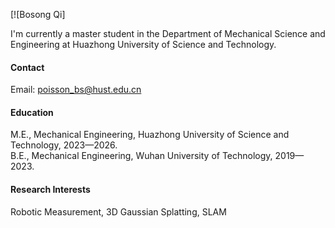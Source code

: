 

[![Bosong Qi]

I'm currently a master student in the Department of Mechanical Science and Engineering at Huazhong University of Science and Technology.

#### Contact

Email: poisson_bs@hust.edu.cn

#### Education
M.E., Mechanical Engineering, Huazhong University of Science and Technology, 2023—2026.\
B.E., Mechanical Engineering, Wuhan University of Technology, 2019—2023.

#### Research Interests
Robotic Measurement, 3D Gaussian Splatting, SLAM

